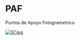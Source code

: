 # PAF
Puntos de Apoyo Fotogrametrico

[![07.jpg](https://i.postimg.cc/ydVWTS9r/07.jpg)](https://postimg.cc/rdP8VsfS)

